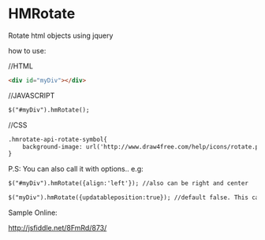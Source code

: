 HMRotate
==========

Rotate html objects using jquery

how to use:

//HTML

```html
<div id="myDiv"></div>
```


//JAVASCRIPT
```html
$("#myDiv").hmRotate();
```
//CSS
```html
.hmrotate-api-rotate-symbol{
    background-image: url('http://www.draw4free.com/help/icons/rotate.png'); //add your custom image here
}
```

P.S: You can also call it with options.. 
e.g:

```html
$("#myDiv").hmRotate({align:'left'}); //also can be right and center

$("myDiv").hmRotate({updatableposition:true}); //default false. This can be used when the object #myDiv also uses draggable jquery.
```

Sample Online:

http://jsfiddle.net/8FmRd/873/

